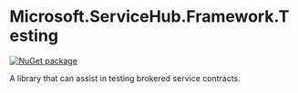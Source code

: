 # Microsoft.ServiceHub.Framework.Testing

[![NuGet package](https://img.shields.io/nuget/v/Microsoft.ServiceHub.Framework.Testing.svg)](https://www.nuget.org/packages/Microsoft.ServiceHub.Framework.Testing)

A library that can assist in testing brokered service contracts.
